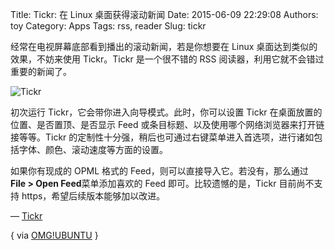 Title: Tickr: 在 Linux 桌面获得滚动新闻
Date: 2015-06-09 22:29:08
Authors: toy
Category: Apps
Tags: rss, reader
Slug: tickr

经常在电视屏幕底部看到播出的滚动新闻，若是你想要在 Linux 桌面达到类似的效果，不妨来使用 Tickr。Tickr 是一个很不错的 RSS 阅读器，利用它就不会错过重要的新闻了。

<!-- PELICAN_END_SUMMARY -->

![Tickr](http://linuxtoy.org/images/2015/06/tickr.png)

初次运行 Tickr，它会带你进入向导模式。此时，你可以设置 Tickr 在桌面放置的位置、是否置顶、是否显示 Feed 或条目标题、以及使用哪个网络浏览器来打开链接等等。Tickr 的定制性十分强，稍后也可通过右键菜单进入首选项，进行诸如包括字体、颜色、滚动速度等方面的设置。

如果你有现成的 OPML 格式的 Feed，则可以直接导入它。若没有，那么通过 **File > Open Feed**菜单添加喜欢的 Feed 即可。比较遗憾的是，Tickr 目前尚不支持 https，希望后续版本能够加以改进。

&mdash; [Tickr](http://www.open-tickr.net/download.php)

{ via [OMG!UBUNTU](http://www.omgubuntu.co.uk/2015/06/tickr-open-source-desktop-rss-news-ticker) }
